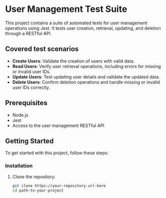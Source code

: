 # User Management Test Suite

This project contains a suite of automated tests for user management operations using Jest. It tests user creation, retrieval, updating, and deletion through a RESTful API.

## Covered test scenarios

- **Create Users**: Validate the creation of users with valid data.
- **Read Users**: Verify user retrieval operations, including errors for missing or invalid user IDs.
- **Update Users**: Test updating user details and validate the updated data.
- **Delete Users**: Confirm deletion operations and handle missing or invalid user IDs correctly.

## Prerequisites

- Node.js
- Jest
- Access to the user management RESTful API

## Getting Started

To get started with this project, follow these steps:

### Installation

1. Clone the repository:
   ```bash
   git clone https://your-repository-url-here
   cd path-to-your-project
